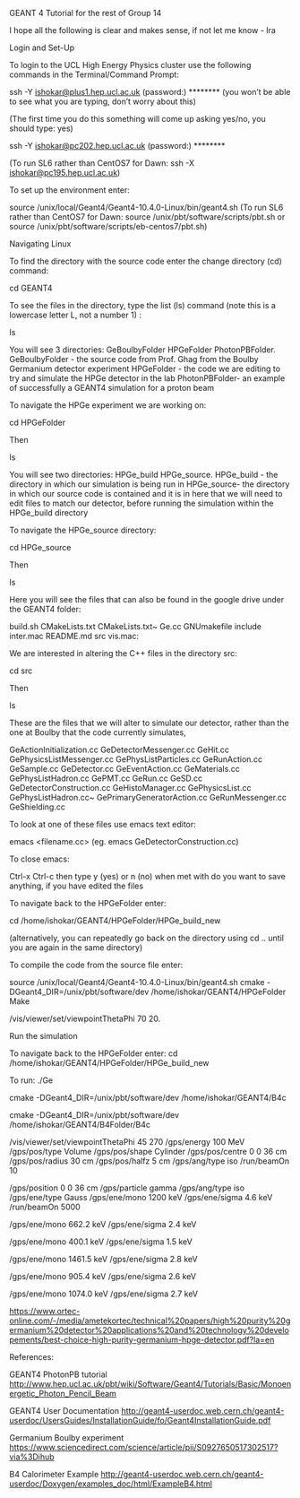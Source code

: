 GEANT 4 Tutorial for the rest of Group 14

I hope all the following is clear and makes sense, if not let me know - Ira

Login and Set-Up

To login to the UCL High Energy Physics cluster use the following commands in the Terminal/Command Prompt:

ssh -Y ishokar@plus1.hep.ucl.ac.uk
(password:) ******** (you won’t be able to see what you are typing, don’t worry about this)

(The first time you do this something will come up asking yes/no, you should type: yes)

ssh -Y ishokar@pc202.hep.ucl.ac.uk
(password:) ********

(To run SL6 rather than CentOS7 for Dawn: ssh -X ishokar@pc195.hep.ucl.ac.uk)

To set up the environment enter:

source /unix/local/Geant4/Geant4-10.4.0-Linux/bin/geant4.sh
(To run SL6 rather than CentOS7 for Dawn: source /unix/pbt/software/scripts/pbt.sh or source /unix/pbt/software/scripts/eb-centos7/pbt.sh)


Navigating Linux

To find the directory with the source code enter the change directory (cd) command:

cd GEANT4

To see the files in the directory, type the list (ls) command (note this is a lowercase letter L, not a number 1) :

ls 

You will see 3 directories: GeBoulbyFolder  HPGeFolder  PhotonPBFolder.
GeBoulbyFolder - the source code from Prof. Ghag from the Boulby Germanium detector experiment
HPGeFolder - the code we are editing to try and simulate the HPGe detector in the lab
PhotonPBFolder- an example of successfully a GEANT4 simulation for a proton beam

To navigate the HPGe experiment we are working on:

cd HPGeFolder

Then

ls

You will see two directories: HPGe_build  HPGe_source.
HPGe_build - the directory in which our simulation is being run in
HPGe_source-  the directory in which our source code is contained and it is in here that we will need to edit files to match our detector, before running the simulation within the HPGe_build directory

To navigate the HPGe_source directory:
 
cd HPGe_source

Then

ls

Here you will see the files that can also be found in the google drive under the GEANT4 folder:

build.sh  CMakeLists.txt  CMakeLists.txt~  Ge.cc  GNUmakefile  include  inter.mac  README.md  src  vis.mac:

We are interested in altering the C++ files in the directory src:

cd src

Then

ls

These are the files that we will alter to simulate our detector, rather than the one at Boulby that the code currently simulates, 

GeActionInitialization.cc  GeDetectorMessenger.cc  GeHit.cc          GePhysicsListMessenger.cc  GePhysListParticles.cc       GeRunAction.cc     GeSample.cc          GeDetector.cc              GeEventAction.cc        GeMaterials.cc    GePhysListHadron.cc        GePMT.cc                     GeRun.cc           GeSD.cc         GeDetectorConstruction.cc  GeHistoManager.cc       GePhysicsList.cc  GePhysListHadron.cc~       GePrimaryGeneratorAction.cc        GeRunMessenger.cc      GeShielding.cc

To look at one of these files use emacs text editor:

emacs <filename.cc> (eg. emacs GeDetectorConstruction.cc)

To close emacs:

Ctrl-x Ctrl-c then type y (yes) or n (no) when met with do you want to save anything, if you have edited the files

To navigate back to the HPGeFolder enter:

cd /home/ishokar/GEANT4/HPGeFolder/HPGe_build_new 

(alternatively, you can repeatedly go back on the directory using cd .. until you are again in the same directory)

To compile the code from the source file enter:

source /unix/local/Geant4/Geant4-10.4.0-Linux/bin/geant4.sh
cmake -DGeant4_DIR=/unix/pbt/software/dev /home/ishokar/GEANT4/HPGeFolder
Make

/vis/viewer/set/viewpointThetaPhi 70 20.

Run the simulation

To navigate back to the HPGeFolder enter:
cd /home/ishokar/GEANT4/HPGeFolder/HPGe_build_new 

To run:
./Ge 

cmake -DGeant4_DIR=/unix/pbt/software/dev /home/ishokar/GEANT4/B4c

cmake -DGeant4_DIR=/unix/pbt/software/dev /home/ishokar/GEANT4/B4Folder/B4c

/vis/viewer/set/viewpointThetaPhi 45 270
/gps/energy 100 MeV
/gps/pos/type Volume
/gps/pos/shape Cylinder
/gps/pos/centre 0 0 36 cm
/gps/pos/radius 30 cm
/gps/pos/halfz 5 cm
/gps/ang/type iso
/run/beamOn 10

/gps/position 0 0 36 cm
/gps/particle gamma
/gps/ang/type iso
/gps/ene/type Gauss
/gps/ene/mono 1200 keV
/gps/ene/sigma 4.6 keV
/run/beamOn 5000



/gps/ene/mono 662.2 keV
/gps/ene/sigma 2.4 keV

/gps/ene/mono 400.1 keV
/gps/ene/sigma 1.5 keV

/gps/ene/mono 1461.5 keV
/gps/ene/sigma 2.8 keV

/gps/ene/mono 905.4 keV
/gps/ene/sigma 2.6 keV

/gps/ene/mono 1074.0 keV
/gps/ene/sigma 2.7 keV


https://www.ortec-online.com/-/media/ametekortec/technical%20papers/high%20purity%20germanium%20detector%20applications%20and%20technology%20developements/best-choice-high-purity-germanium-hpge-detector.pdf?la=en


References:

GEANT4 PhotonPB tutorial 
http://www.hep.ucl.ac.uk/pbt/wiki/Software/Geant4/Tutorials/Basic/Monoenergetic_Photon_Pencil_Beam

GEANT4 User Documentation
http://geant4-userdoc.web.cern.ch/geant4-userdoc/UsersGuides/InstallationGuide/fo/Geant4InstallationGuide.pdf

Germanium Boulby experiment
https://www.sciencedirect.com/science/article/pii/S0927650517302517?via%3Dihub

B4 Calorimeter Example
http://geant4-userdoc.web.cern.ch/geant4-userdoc/Doxygen/examples_doc/html/ExampleB4.html






